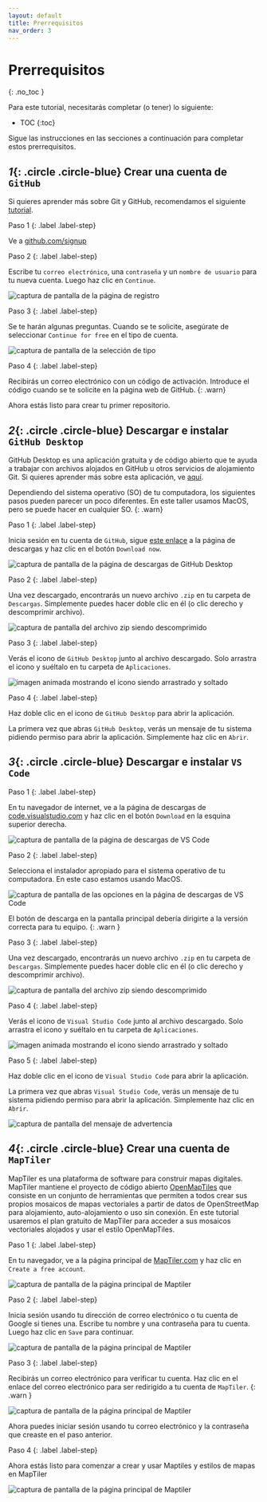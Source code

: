 ```yaml
---
layout: default
title: Prerrequisitos
nav_order: 3
---
```

# Prerrequisitos
{: .no_toc }

Para este tutorial, necesitarás completar (o tener) lo siguiente:
- TOC
{:toc}

Sigue las instrucciones en las secciones a continuación para completar estos prerrequisitos.

## *1*{: .circle .circle-blue} Crear una cuenta de `GitHub`

Si quieres aprender más sobre Git y GitHub, recomendamos el siguiente [tutorial](https://ubc-library-rc.github.io/intro-git/). 

Paso 1
{: .label .label-step}

Ve a [github.com/signup](https://github.com/signup?ref_cta=Sign+up&ref_loc=header+logged+out&ref_page=%2F&source=header-home)

Paso 2
{: .label .label-step}

Escribe tu `correo electrónico`, una `contraseña` y un `nombre de usuario` para tu nueva cuenta. Luego haz clic en `Continue`.

![captura de pantalla de la página de registro](./img/gitsign.png)

Paso 3
{: .label .label-step}

Se te harán algunas preguntas.
Cuando se te solicite, asegúrate de seleccionar `Continue for free` en el tipo de cuenta.

![captura de pantalla de la selección de tipo](./img/gitfree.png)

Paso 4
{: .label .label-step}

Recibirás un correo electrónico con un código de activación. Introduce el código cuando se te solicite en la página web de GitHub.
{: .warn}

Ahora estás listo para crear tu primer repositorio.

## *2*{: .circle .circle-blue} Descargar e instalar `GitHub Desktop`

GitHub Desktop es una aplicación gratuita y de código abierto que te ayuda a trabajar con archivos alojados en GitHub u otros servicios de alojamiento Git.
Si quieres aprender más sobre esta aplicación, ve [aquí](https://docs.github.com/en/desktop/overview/about-github-desktop).

Dependiendo del sistema operativo (SO) de tu computadora, los siguientes pasos pueden parecer un poco diferentes. En este taller usamos MacOS, pero se puede hacer en cualquier SO. 
{: .warn}

Paso 1
{: .label .label-step}

Inicia sesión en tu cuenta de `GitHub`, sigue [este enlace](https://github.com/apps/desktop/?ref_cta=download+desktop&ref_loc=installing+github+desktop&ref_page=docs) a la página de descargas y haz clic en el botón `Download now`.

![captura de pantalla de la página de descargas de GitHub Desktop](./img/gitdown1.png)

Paso 2
{: .label .label-step}

Una vez descargado, encontrarás un nuevo archivo `.zip` en tu carpeta de `Descargas`. 
Simplemente puedes hacer doble clic en él (o clic derecho y descomprimir archivo).

![captura de pantalla del archivo zip siendo descomprimido](./img/gitdown2.png)

Paso 3
{: .label .label-step}

Verás el icono de `GitHub Desktop` junto al archivo descargado. Solo arrastra el icono y suéltalo en tu carpeta de `Aplicaciones`.

![imagen animada mostrando el icono siendo arrastrado y soltado](./img/gitdown3.gif)

Paso 4
{: .label .label-step}

Haz doble clic en el icono de `GitHub Desktop` para abrir la aplicación.

La primera vez que abras `GitHub Desktop`, verás un mensaje de tu sistema pidiendo permiso para abrir la aplicación. Simplemente haz clic en `Abrir`.

## *3*{: .circle .circle-blue} Descargar e instalar `VS Code`

Paso 1
{: .label .label-step}

En tu navegador de internet, ve a la página de descargas de [code.visualstudio.com](https://code.visualstudio.com/) y haz clic en el botón `Download` en la esquina superior derecha.

![captura de pantalla de la página de descargas de VS Code](./img/vscodedown1.png)

Paso 2
{: .label .label-step}

Selecciona el instalador apropiado para el sistema operativo de tu computadora. En este caso estamos usando MacOS.

![captura de pantalla de las opciones en la página de descargas de VS Code](./img/vscodedown2.png)

El botón de descarga en la pantalla principal debería dirigirte a la versión correcta para tu equipo.
{: .warn }

Paso 3
{: .label .label-step}

Una vez descargado, encontrarás un nuevo archivo `.zip` en tu carpeta de `Descargas`. 
Simplemente puedes hacer doble clic en él (o clic derecho y descomprimir archivo).

![captura de pantalla del archivo zip siendo descomprimido](./img/vscodedown3.png)

Paso 4
{: .label .label-step}

Verás el icono de `Visual Studio Code` junto al archivo descargado. Solo arrastra el icono y suéltalo en tu carpeta de `Aplicaciones`.

![imagen animada mostrando el icono siendo arrastrado y soltado](./img/vscodedown4.gif)

Paso 5
{: .label .label-step}

Haz doble clic en el icono de `Visual Studio Code` para abrir la aplicación.

La primera vez que abras `Visual Studio Code`, verás un mensaje de tu sistema pidiendo permiso para abrir la aplicación. Simplemente haz clic en `Abrir`.

![captura de pantalla del mensaje de advertencia](./img/vscodedown5.png)

## *4*{: .circle .circle-blue} Crear una cuenta de `MapTiler`

MapTiler es una plataforma de software para construir mapas digitales. 
MapTiler mantiene el proyecto de código abierto [OpenMapTiles](https://openmaptiles.org/) que consiste en un conjunto de herramientas que permiten a todos crear sus propios mosaicos de mapas vectoriales a partir de datos de OpenStreetMap para alojamiento, auto-alojamiento o uso sin conexión.
En este tutorial usaremos el plan gratuito de MapTiler para acceder a sus mosaicos vectoriales alojados y usar el estilo OpenMapTiles.

Paso 1
{: .label .label-step}

En tu navegador, ve a la página principal de [MapTiler.com](https://www.maptiler.com/) y haz clic en `Create a free account`.

![captura de pantalla de la página principal de Maptiler](./img/mpdown1.png)

Paso 2
{: .label .label-step}

Inicia sesión usando tu dirección de correo electrónico o tu cuenta de Google si tienes una.
Escribe tu nombre y una contraseña para tu cuenta. Luego haz clic en `Save` para continuar.

![captura de pantalla de la página principal de Maptiler](./img/mpdown2.png)

Paso 3
{: .label .label-step}

Recibirás un correo electrónico para verificar tu cuenta. Haz clic en el enlace del correo electrónico para ser redirigido a tu cuenta de `MapTiler`.
{: .warn }

![captura de pantalla de la página principal de Maptiler](./img/mpdown3.png)

Ahora puedes iniciar sesión usando tu correo electrónico y la contraseña que creaste en el paso anterior.

Paso 4
{: .label .label-step}

Ahora estás listo para comenzar a crear y usar Maptiles y estilos de mapas en MapTiler

![captura de pantalla de la página principal de Maptiler](./img/mpdown4.png)